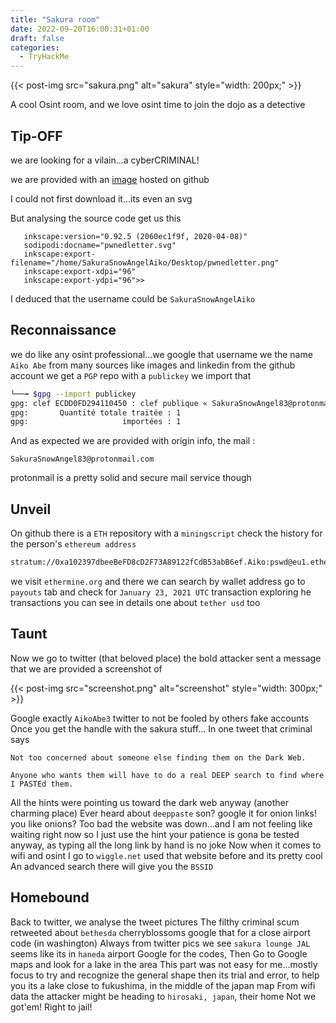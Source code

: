 ```yaml
---
title: "Sakura room"
date: 2022-09-20T16:00:31+01:00
draft: false
categories:
  - TryHackMe
---
```


{{< post-img src="sakura.png" alt="sakura" style="width: 200px;" >}}

A cool Osint room, and we love osint
time to join the dojo as a detective

## Tip-OFF

we are looking for a vilain...a cyberCRIMINAL!

we are provided with an [image](https://raw.githubusercontent.com/OsintDojo/public/3f178408909bc1aae7ea2f51126984a8813b0901/sakurapwnedletter.svg) hosted on github

I could not first download it...its even an svg

But analysing the source code get us this

```text
   inkscape:version="0.92.5 (2060ec1f9f, 2020-04-08)"
   sodipodi:docname="pwnedletter.svg"
   inkscape:export-filename="/home/SakuraSnowAngelAiko/Desktop/pwnedletter.png"
   inkscape:export-xdpi="96"
   inkscape:export-ydpi="96">>
```
I deduced that the username could be `SakuraSnowAngelAiko`

## Reconnaissance

we do like any osint professional...we google that username
we the name `Aiko Abe` from many sources like images and linkedin
from the github account we get a `PGP` repo with a `publickey`
we import that

```bash
└──╼ $gpg --import publickey
gpg: clef ECDD0FD294110450 : clef publique « SakuraSnowAngel83@protonmail.com » importée
gpg:       Quantité totale traitée : 1
gpg:                     importées : 1
```

And as expected we are provided with origin info, the mail :

`SakuraSnowAngel83@protonmail.com`

protonmail is a pretty solid and secure mail service though

## Unveil

On github there is a `ETH` repository with a `miningscript` check the history for the person's `ethereum address`

```bash
stratum://0xa102397dbeeBeFD8cD2F73A89122fCdB53abB6ef.Aiko:pswd@eu1.ethermine.org:4444
```
we visit `ethermine.org` and there we can search by wallet address
go to `payouts` tab and check for `January 23, 2021 UTC` transaction
exploring he transactions you can see in details one about `tether usd` too

## Taunt

Now we go to twitter (that beloved place)
the bold attacker sent a message that we are provided a screenshot of

{{< post-img src="screenshot.png" alt="screenshot" style="width: 300px;" >}}

Google exactly `AikoAbe3` twitter to not be fooled by others fake accounts
Once you get the handle with the sakura stuff...
In one tweet that criminal says

```text
Not too concerned about someone else finding them on the Dark Web.

Anyone who wants them will have to do a real DEEP search to find where I PASTEd them.
```

All the hints were pointing us toward the dark web anyway (another charming place)
Ever heard about `deeppaste` son? google it for onion links! you like onions?
Too bad the website was down...and I am not feeling like waiting right now so I just use the hint
your patience is gona be tested anyway, as typing all the long link by hand is no joke
Now when it comes to wifi and osint I go to `wiggle.net`
used that website before and its pretty cool
An advanced search there will give you the `BSSID`

## Homebound

Back to twitter, we analyse the tweet pictures
The filthy criminal scum retweeted about `bethesda` cherryblossoms
google that for a close airport code (in washington)
Always from twitter pics we see `sakura lounge JAL` seems like its in `haneda` airport
Google for the codes,
Then Go to Google maps and look for a lake in the area
This part was not easy for me...mostly focus to try and recognize the general shape
then its trial and error, to help you its a lake close to fukushima, in the middle of the  japan map
From wifi data the attacker might be heading to `hirosaki, japan`, their home
Not we got'em! Right to jail!
